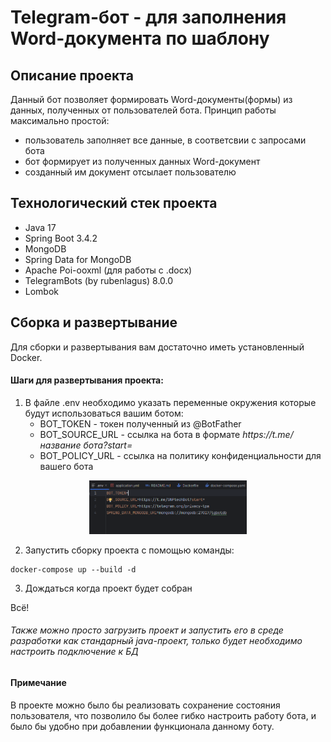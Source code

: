 # Telegram-бот - для заполнения Word-документа по шаблону

## Описание проекта
Данный бот позволяет формировать Word-документы(формы) из данных, полученных от пользователей бота. Принцип работы максимально простой:
* пользователь заполняет все данные, в соответсвии с запросами бота
* бот формирует из полученных данных Word-документ
* созданный им документ отсылает пользователю

## Технологический стек проекта
* Java 17
* Spring Boot 3.4.2
* MongoDB
* Spring Data for MongoDB 
* Apache Poi-ooxml (для работы с .docx)
* TelegramBots (by rubenlagus) 8.0.0 
* Lombok

## Сборка и развертывание

Для сборки и развертывания вам достаточно иметь установленный Docker. 

#### Шаги для развертывания проекта:
1. В файле .env  необходимо указать переменные окружения которые будут использоваться вашим ботом:
   * BOT_TOKEN - токен полученный из @BotFather
   * BOT_SOURCE_URL - ссылка на бота в формате *httрs://t.me/*название бота*?start=*
   * BOT_POLICY_URL - ссылка на политику конфиденциальности для вашего бота
<div style="text-align: center;">
    <img src="./readme_assets/img.png" width="50%" alt="starting menu">
</div>

2. Запустить сборку проекта с помощью команды: 
```
docker-compose up --build -d
```
3. Дождаться когда проект будет собран 

Всё!

###### Также можно просто загрузить проект и запустить его в среде разработки как стандарный java-проект, только будет необходимо настроить подключение к БД

#### Примечание
В проекте можно было бы реализовать сохранение состояния пользователя, что позволило бы более гибко настроить работу бота, и было бы удобно при добавлении функционала данному боту. 
